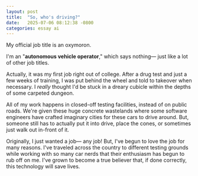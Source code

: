 ```yaml
---
layout: post
title:  "So, who's driving?"
date:   2025-07-06 08:12:38 -0800 
categories: essay ai
---
```


My official job title is an oxymoron. 

I'm an "**autonomous vehicle operator**," which says nothing— just like a lot of other job titles.

Actually, it was my first job right out of college. After a drug test and just a few weeks of training, I was put behind the wheel and told to takeover when necessary. I *really* thought I'd be stuck in a dreary cubicle within the depths of some carpeted dungeon.

All of my work happens in closed-off testing facilities, instead of on public roads. We're given these huge concrete wastelands where some software engineers have crafted imaginary cities for these cars to drive around. But, someone still has to actually put it into drive, place the cones, or sometimes just walk out in-front of it.

Originally, I just wanted a job— any job! But, I've begun to love the job for many reasons. I've traveled across the country to different testing grounds while working with so many car nerds that their enthusiasm has begun to rub off on me. I've grown to become a true believer that, if done correctly, this technology will save lives. 

